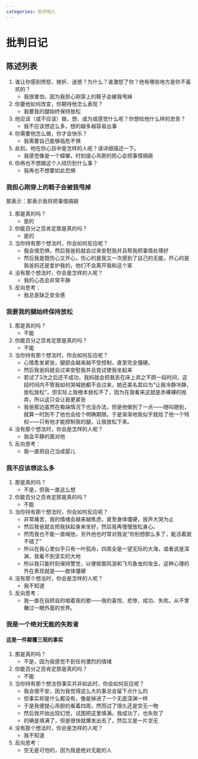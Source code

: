 ```yaml
---
categories: 批评他人
---
```


# 批判日记

## 陈述列表

1. 谁让你感到愤怒、挫折、迷惑？为什么？谁激怒了你？他有哪些地方是你不喜欢的？
    - 我很害怕，因为我担心刚穿上的鞋子会被我甩掉
2. 你要他如何改变，你期待他怎么表现？
    - 我要我的腿始终保持放松
3. 他应该（或不应该）做、想、成为或感觉什么呢？你想给他什么样的忠告？
    - 我不应该想这么多，想的越多越容易出事
4. 你需要他怎么做，你才会快乐？
    - 我需要自己能够临危不惧
5. 此刻，他在你心目中是怎样的人呢？请详细描述一下。
    - 我感觉像是一个蟑螂，时刻提心吊胆的担心会把事情搞砸
6. 你再也不想跟这个人经历到什么事？
    - 我再也不想要如此恐惧

### 我担心刚穿上的鞋子会被我甩掉

那表示：那表示我将把事情搞砸

1. 那是真的吗？
    - 是的
2. 你能百分之百肯定那是真的吗？
    - 是的
3. 当你持有那个想法时，你会如何反应呢？
    - 我会很恐惧，然后我爸妈就会过来安慰我并且帮我把事情处理好
    - 然后我是既伤心又开心，伤心的是我又一次感到了自己的无能，开心的是我爸妈还是爱护我的，他们不会离开我和这个家
4. 没有那个想法时，你会是怎样的人呢？
    - 我的心态会非常平静
5. 反向思考：
    - 我总是缺乏安全感

### 我要我的腿始终保持放松

1. 那是真的吗？
    - 不能
2. 你能百分之百肯定那是真的吗？
    - 不能
3. 当你持有那个想法时，你会如何反应呢？
    - 心情愈发紧张，腿部会越来越不受控制，直至完全僵硬。
    - 然后我爸妈就会过来安慰我并且尝试使我坐起来
    - 若试了3次之后还不成功，我妈就会把我丢在床上弃之不顾一段时间，这段时间内不管我如何哭喊她都不会过来，她还美名其曰为“让我冷静冷静，放松放松”，但实际上我根本放松不了，因为在我看来这就是赤裸裸的抛弃，所以这只会让我更紧张
    - 我爸那边虽然在极端情况下也没办法，但是他做到了一点——随叫随到，就算一时到不了他也会给个明确期限。于是渐渐地我似乎就给了他一个特权——只有他才能控制我的腿，让我放松下来。
4. 没有那个想法时，你会是怎样的人呢？
    - 我会平静的面对他
5. 反向思考：
    - 我一直把自己当成婴儿

### 我不应该想这么多

1. 那是真的吗？
    - 不是，但我一直这么想
2. 你能百分之百肯定那是真的吗？
    - 不能
3. 当你持有那个想法时，你会如何反应呢？
    - 非常痛苦，我的情绪会越来越焦虑，直至身体僵硬，放声大哭为止
    - 然后我爸就会把我扶起身来坐好，然后我再慢慢放松身心。
    - 然而我也不能一直喊他，另外他也时常对我说“你别想那么多了，能活着就不错了”
    - 所以在我心里似乎只有一叶孤舟，四周全是一望无际的大海，或者说是深渊，我看不到坚实的大地
    - 所以我只能时刻保持警觉，以便抵御风浪和飞鸟鱼虫的攻击，这种心理的外在表现就是——肢体僵硬
4. 没有那个想法时，你会是怎样的人呢？
    - 我不知道
5. 反向思考：
    - 我一直在自顾自的唱着我的歌——我的喜悦、悲惨、成功、失败。从不曾撇过一眼外面的世界。

### 我是一个绝对无能的失败者

#### 这是一件颠覆三观的事实

1. 那是真的吗？
    - 不是，因为我感觉不到任何激烈的情绪
2. 你能百分之百肯定那是真的吗？
    - 不能
3. 当你持有那个想法但事实并非如此时，你会如何反应呢？
    - 我会很不安，因为我觉得这么大的事总会留下点什么的
    - 但事实却是什么都没有，像是掉进了一个无底深渊一样
    - 于是我便提心吊胆的看着四周，然而过了很久还是空无一物
    - 然后我开始出现幻觉，试图把这里填满。我成功了，也失败了
    - 的确是填满了，但是很快就爆发出去了，然后又是一片空无
4. 没有那个想法时，你会是怎样的人呢？
    - 我不知道
5. 反向思考：
    - 空无是可怕的，因为我是绝对无能的人
